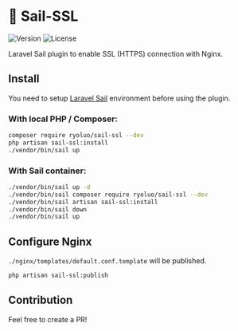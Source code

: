 # 🚢 Sail-SSL

![Version](https://img.shields.io/github/v/release/ryoluo/sail-ssl)
![License](https://img.shields.io/github/license/ryoluo/sail-ssl)

Laravel Sail plugin to enable SSL (HTTPS) connection with Nginx.

## Install
You need to setup [Laravel Sail](https://github.com/laravel/sail) environment before using the plugin.

### With local PHP / Composer:
```sh
composer require ryoluo/sail-ssl --dev
php artisan sail-ssl:install
./vendor/bin/sail up
```

### With Sail container:
```sh
./vendor/bin/sail up -d
./vendor/bin/sail composer require ryoluo/sail-ssl --dev
./vendor/bin/sail artisan sail-ssl:install
./vendor/bin/sail down
./vendor/bin/sail up
```

## Configure Nginx
`./nginx/templates/default.conf.template` will be published.
```sh
php artisan sail-ssl:publish
```

## Contribution
Feel free to create a PR!

